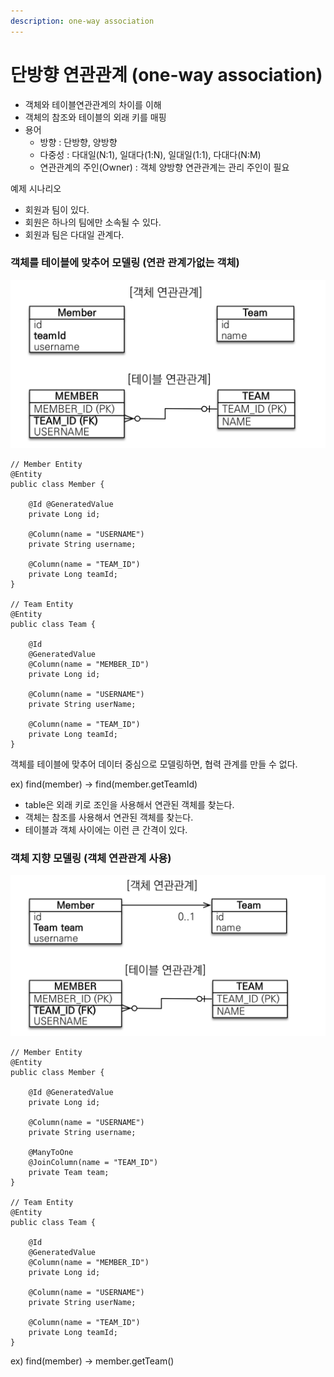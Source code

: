 ```yaml
---
description: one-way association
---
```


# 단방향 연관관계 (one-way association)



* 객체와 테이블연관관계의 차이를 이해
* 객체의 참조와 테이블의 외래 키를 매핑
* 용어
  * 방향 : 단방향, 양방향
  * 다중성 : 다대일(N:1), 일대다(1:N), 일대일(1:1), 다대다(N:M)
  * 연관관계의 주인(Owner) : 객체 양방향 연관관계는 관리 주인이 필요

예제 시나리오

* 회원과 팀이 있다.
* 회원은 하나의 팀에만 소속될 수 있다.
* 회원과 팀은 다대일 관계다.

### 객체를 테이블에 맞추어 모델링 (연관 관계가없는 객체)

![](../.gitbook/assets/image.png)

```
// Member Entity
@Entity
public class Member {
    
    @Id @GeneratedValue
    private Long id;
    
    @Column(name = "USERNAME")
    private String username;
    
    @Column(name = "TEAM_ID")
    private Long teamId;
}

// Team Entity
@Entity
public class Team {

    @Id
    @GeneratedValue
    @Column(name = "MEMBER_ID")
    private Long id;
    
    @Column(name = "USERNAME")
    private String userName;
    
    @Column(name = "TEAM_ID")
    private Long teamId;
}
```

객체를 테이블에 맞추어 데이터 중심으로 모델링하면, 협력 관계를 만들 수 없다.

ex) find(member) -> find(member.getTeamId)

* table은 외래 키로 조인을 사용해서 연관된 객체를 찾는다.
* 객체는 참조를 사용해서 연관된 객체를 찾는다.
* 테이블과 객체 사이에는 이런 큰 간격이 있다.

### 객체 지향 모델링 (객체 연관관계 사용)

![](<../.gitbook/assets/image (6).png>)

```
// Member Entity
@Entity
public class Member {
    
    @Id @GeneratedValue
    private Long id;
    
    @Column(name = "USERNAME")
    private String username;
    
    @ManyToOne
    @JoinColumn(name = "TEAM_ID")
    private Team team;
}

// Team Entity
@Entity
public class Team {

    @Id
    @GeneratedValue
    @Column(name = "MEMBER_ID")
    private Long id;
    
    @Column(name = "USERNAME")
    private String userName;
    
    @Column(name = "TEAM_ID")
    private Long teamId;
}
```

ex) find(member) -> member.getTeam()
